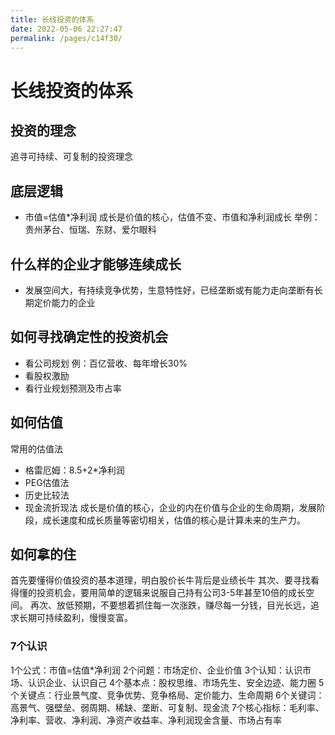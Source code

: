 ```yaml
---
title: 长线投资的体系
date: 2022-05-06 22:27:47
permalink: /pages/c14f30/
---
```

# 长线投资的体系
## 投资的理念
追寻可持续、可复制的投资理念
## 底层逻辑
- 市值=估值*净利润
成长是价值的核心，估值不变、市值和净利润成长
举例：贵州茅台、恒瑞、东财、爱尔眼科
## 什么样的企业才能够连续成长
- 发展空间大，有持续竞争优势，生意特性好，已经垄断或有能力走向垄断有长期定价能力的企业
## 如何寻找确定性的投资机会
- 看公司规划
例：百亿营收、每年增长30%
- 看股权激励
- 看行业规划预测及市占率
## 如何估值
常用的估值法
- 格雷厄姆：8.5+2*净利润
- PEG估值法
- 历史比较法
- 现金流折现法
成长是价值的核心，企业的内在价值与企业的生命周期，发展阶段，成长速度和成长质量等密切相关，估值的核心是计算未来的生产力。
## 如何拿的住
首先要懂得价值投资的基本道理，明白股价长牛背后是业绩长牛
其次、要寻找看得懂的投资机会，要用简单的逻辑来说服自己持有公司3-5年甚至10倍的成长空间。
再次、放低预期，不要想着抓住每一次涨跌，赚尽每一分钱，目光长远，追求长期可持续盈利，慢慢变富。

### 7个认识
1个公式：市值=估值*净利润
2个问题：市场定价、企业价值
3个认知：认识市场、认识企业、认识自己
4个基本点：股权思维、市场先生、安全边迹、能力圈
5个关键点：行业景气度、竞争优势、竞争格局、定价能力、生命周期
6个关键词：高景气、强壁垒、弱周期、稀缺、垄断、可复制、现金流
7个核心指标：毛利率、净利率、营收、净利润、净资产收益率、净利润现金含量、市场占有率
